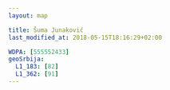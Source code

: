 ```yaml
---
layout: map

title: Šuma Junaković
last_modified_at: 2018-05-15T18:16:29+02:00

WDPA: [555552433]
geoSrbija:
  L1_183: [82]
  L1_362: [91]
---
```

